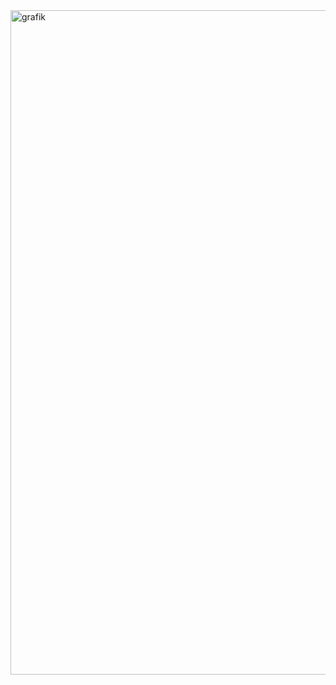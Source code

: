 <img width="817" height="1063" alt="grafik" src="https://github.com/user-attachments/assets/f8ac1a75-ebb2-4ccd-ae2d-c0655e26f1bb" />
